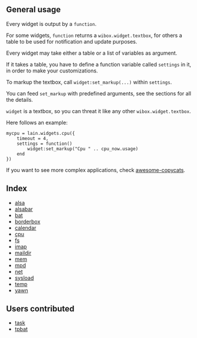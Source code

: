 General usage
-------------

Every widget is output by a `function`.

For some widgets, `function` returns a `wibox.widget.textbox`, for others a table to be used for notification and update purposes.

Every widget may take either a table or a list of variables as argument.

If it takes a table, you have to define a function variable called `settings` in it, in order to make your customizations.

To markup the textbox, call `widget:set_markup(...)` within `settings`.

You can feed `set_markup` with predefined arguments, see the sections for all the details.

`widget` is a textbox, so you can threat it like any other `wibox.widget.textbox`.

Here follows an example: 

    mycpu = lain.widgets.cpu({
        timeout = 4,
        settings = function()
            widget:set_markup("Cpu " .. cpu_now.usage)
        end
    })

If you want to see more complex applications, check [awesome-copycats](https://github.com/copycat-killer/awesome-copycats).

Index
-----

- [alsa](https://github.com/copycat-killer/lain/wiki/alsa)
- [alsabar](https://github.com/copycat-killer/lain/wiki/alsabar)
- [bat](https://github.com/copycat-killer/lain/wiki/bat)
- [borderbox](https://github.com/copycat-killer/lain/wiki/borderbox)
- [calendar](https://github.com/copycat-killer/lain/wiki/calendar)
- [cpu](https://github.com/copycat-killer/lain/wiki/cpu)
- [fs](https://github.com/copycat-killer/lain/wiki/fs)
- [imap](https://github.com/copycat-killer/lain/wiki/imap)
- [maildir](https://github.com/copycat-killer/lain/wiki/maildir)
- [mem](https://github.com/copycat-killer/lain/wiki/mem)
- [mpd](https://github.com/copycat-killer/lain/wiki/mpd)
- [net](https://github.com/copycat-killer/lain/wiki/net)
- [sysload](https://github.com/copycat-killer/lain/wiki/sysload)
- [temp](https://github.com/copycat-killer/lain/wiki/temp)
- [yawn](https://github.com/copycat-killer/lain/wiki/yawn)

Users contributed
----------------

- [task](https://github.com/copycat-killer/lain/wiki/task)
- [tpbat](https://github.com/copycat-killer/lain/wiki/tpbat)